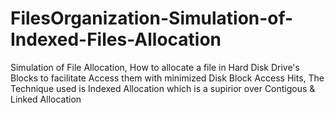 # FilesOrganization-Simulation-of-Indexed-Files-Allocation
Simulation of File Allocation, How to allocate a file in Hard Disk Drive's Blocks to facilitate Access them with minimized Disk Block Access Hits, The Technique used is Indexed Allocation which is a supirior over Contigous &amp; Linked Allocation
